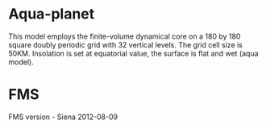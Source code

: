 # Aqua-planet
This model employs the finite-volume dynamical core on a 180 by 180 square doubly periodic grid with 32 vertical levels. The grid cell size is 50KM. Insolation is set at equatorial value, the surface is flat and wet (aqua model).
# FMS
FMS version - Siena 2012-08-09
